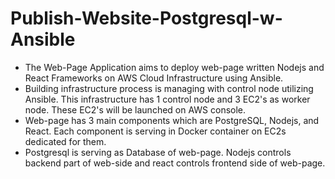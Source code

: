 # Publish-Website-Postgresql-w-Ansible
- The Web-Page Application aims to deploy web-page written Nodejs and React Frameworks on AWS Cloud Infrastructure using Ansible.
- Building infrastructure process is managing with control node utilizing Ansible. This infrastructure has 1 control node and 3 EC2's as worker node. These EC2's will be launched on AWS console.
- Web-page has 3 main components which are PostgreSQL, Nodejs, and React. Each component is serving in Docker container on EC2s dedicated for them.
- Postgresql is serving as Database of web-page. Nodejs controls backend part of web-side and react controls frontend side of web-page.
